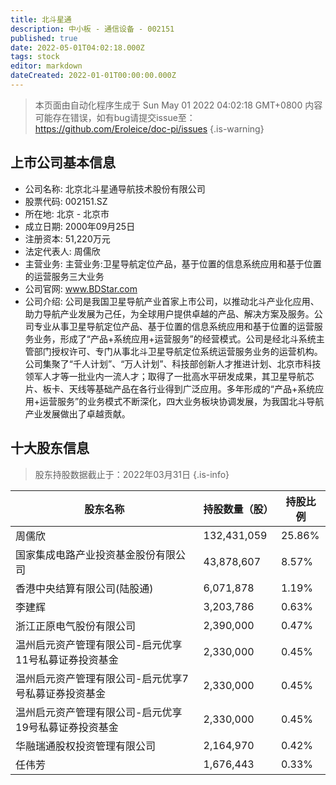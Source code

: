 ```yaml
---
title: 北斗星通
description: 中小板 - 通信设备 - 002151
published: true
date: 2022-05-01T04:02:18.000Z
tags: stock
editor: markdown
dateCreated: 2022-01-01T00:00:00.000Z
---
```


> 本页面由自动化程序生成于 Sun May 01 2022 04:02:18 GMT+0800
> 内容可能存在错误，如有bug请提交issue至：https://github.com/Eroleice/doc-pi/issues
{.is-warning}

## 上市公司基本信息
- 公司名称: 北京北斗星通导航技术股份有限公司
- 股票代码: 002151.SZ
- 所在地: 北京 - 北京市
- 成立日期: 2000年09月25日
- 注册资本: 51,220万元
- 法定代表人: 周儒欣
- 主营业务: 主营业务:卫星导航定位产品，基于位置的信息系统应用和基于位置的运营服务三大业务
- 公司官网: www.BDStar.com
- 公司介绍: 公司是我国卫星导航产业首家上市公司，以推动北斗产业化应用、助力导航产业发展为己任，为全球用户提供卓越的产品、解决方案及服务。公司专业从事卫星导航定位产品、基于位置的信息系统应用和基于位置的运营服务业务，形成了“产品+系统应用+运营服务”的经营模式。公司是经北斗系统主管部门授权许可、专门从事北斗卫星导航定位系统运营服务业务的运营机构。公司集聚了“千人计划”、“万人计划”、科技部创新人才推进计划、北京市科技领军人才等一批业内一流人才；取得了一批高水平研发成果，其卫星导航芯片、板卡、天线等基础产品在各行业得到广泛应用。多年形成的“产品+系统应用+运营服务”的业务模式不断深化，四大业务板块协调发展，为我国北斗导航产业发展做出了卓越贡献。


## 十大股东信息
> 股东持股数据截止于：2022年03月31日
{.is-info}

| 股东名称 | 持股数量（股） | 持股比例 |
| --- | --- | --- |
| 周儒欣 | 132,431,059 | 25.86% |
| 国家集成电路产业投资基金股份有限公司 | 43,878,607 | 8.57% |
| 香港中央结算有限公司(陆股通) | 6,071,878 | 1.19% |
| 李建辉 | 3,203,786 | 0.63% |
| 浙江正原电气股份有限公司 | 2,390,000 | 0.47% |
| 温州启元资产管理有限公司-启元优享11号私募证券投资基金 | 2,330,000 | 0.45% |
| 温州启元资产管理有限公司-启元优享7号私募证券投资基金 | 2,330,000 | 0.45% |
| 温州启元资产管理有限公司-启元优享19号私募证券投资基金 | 2,330,000 | 0.45% |
| 华融瑞通股权投资管理有限公司 | 2,164,970 | 0.42% |
| 任伟芳 | 1,676,443 | 0.33% |




